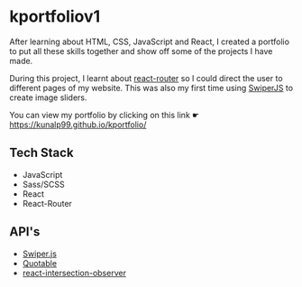 # kportfoliov1
After learning about HTML, CSS, JavaScript and React, I created a portfolio to put all these skills together and show off some of the projects I have made.

During this project, I learnt about [react-router](https://reactrouter.com/en/main) so I could direct the user to different pages of my website. This was also my first time using [SwiperJS](https://swiperjs.com/) to create image sliders. 

You can view my portfolio by clicking on this link ☛ https://kunalp99.github.io/kportfolio/

## Tech Stack
- JavaScript
- Sass/SCSS 
- React
- React-Router

## API's
- [Swiper.js](https://swiperjs.com/)
- [Quotable](https://github.com/lukePeavey/quotable)
- [react-intersection-observer](https://www.npmjs.com/package/react-intersection-observer)

